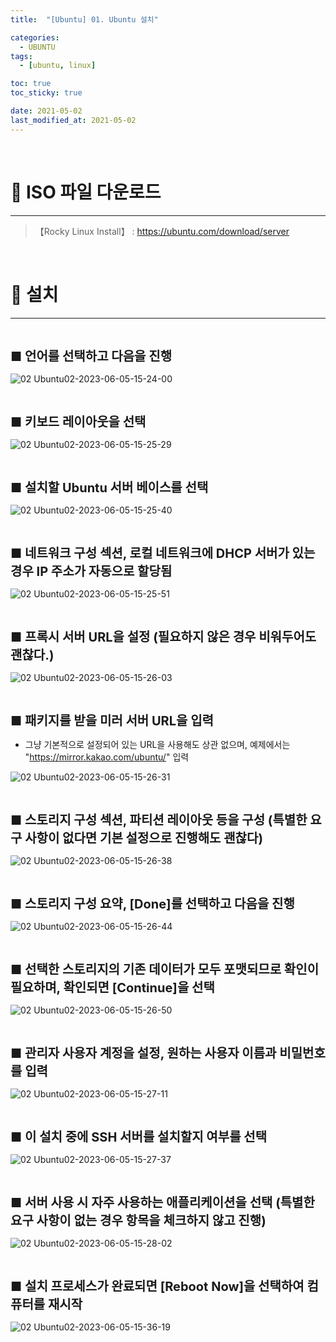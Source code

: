 ```yaml
---
title:  "[Ubuntu] 01. Ubuntu 설치" 

categories:
  - UBUNTU
tags:
  - [ubuntu, linux]

toc: true
toc_sticky: true

date: 2021-05-02
last_modified_at: 2021-05-02
---
```

<br>

# 🔔 ISO 파일 다운로드 
---

<style>
table {
    font-size: 12pt;
}
table th:first-of-type {
    width: 5%;
}
table th:nth-of-type(2) {
    width: 15%;
}
table th:nth-of-type(3) {
    width: 50%;
}
table th:nth-of-type(4) {
    width: 30%;
}
big {
    font-size: 15pt;
}
</style>

> 【Rocky Linux Install】 : <https://ubuntu.com/download/server>

<br>

# 🔔 설치
---

<br>

<big> **■ 언어를 선택하고 다음을 진행** </big>

![02  Ubuntu02-2023-06-05-15-24-00](https://github.com/revenge1005/kubernetes_build_ansible_playbook/assets/42735894/80615161-f0cc-4890-ad17-55df42b9308b)

<br>

<big> **■ 키보드 레이아웃을 선택** </big>

![02  Ubuntu02-2023-06-05-15-25-29](https://github.com/revenge1005/kubernetes_build_ansible_playbook/assets/42735894/1436b3eb-ae6b-4c1d-b6b3-6fa996818001)

<br>

<big> **■ 설치할 Ubuntu 서버 베이스를 선택** </big>

![02  Ubuntu02-2023-06-05-15-25-40](https://github.com/revenge1005/kubernetes_build_ansible_playbook/assets/42735894/51b04a8f-981d-441f-9ede-f6af5a2b21f7)

<br>

<big> **■ 네트워크 구성 섹션, 로컬 네트워크에 DHCP 서버가 있는 경우 IP 주소가 자동으로 할당됨** </big>

![02  Ubuntu02-2023-06-05-15-25-51](https://github.com/revenge1005/kubernetes_build_ansible_playbook/assets/42735894/4fb63485-6c48-4538-bbf0-dd81ff617037)

<br>

<big> **■ 프록시 서버 URL을 설정 (필요하지 않은 경우 비워두어도 괜찮다.)** </big>

![02  Ubuntu02-2023-06-05-15-26-03](https://github.com/revenge1005/kubernetes_build_ansible_playbook/assets/42735894/d350a47f-79bc-4ead-87cc-f05d25db036a)

<br>

<big> **■ 패키지를 받을 미러 서버 URL을 입력** </big>

+ 그냥 기본적으로 설정되어 있는 URL을 사용해도 상관 없으며, 예제에서는 "https://mirror.kakao.com/ubuntu/" 입력

![02  Ubuntu02-2023-06-05-15-26-31](https://github.com/revenge1005/kubernetes_build_ansible_playbook/assets/42735894/ff160bb0-25f7-4c30-98dd-27c5077a0dde)

<br>

<big> **■ 스토리지 구성 섹션, 파티션 레이아웃 등을 구성 (특별한 요구 사항이 없다면 기본 설정으로 진행해도 괜찮다)** </big>

![02  Ubuntu02-2023-06-05-15-26-38](https://github.com/revenge1005/kubernetes_build_ansible_playbook/assets/42735894/098eab00-4d74-48e5-ad6d-d447c6869789)

<br>

<big> **■ 스토리지 구성 요약, [Done]를 선택하고 다음을 진행** </big>

![02  Ubuntu02-2023-06-05-15-26-44](https://github.com/revenge1005/kubernetes_build_ansible_playbook/assets/42735894/9d8777d9-f7ad-4dcc-aa01-fa651eaf2c25)

<br>

<big> **■ 선택한 스토리지의 기존 데이터가 모두 포맷되므로 확인이 필요하며, 확인되면 [Continue]을 선택** </big>

![02  Ubuntu02-2023-06-05-15-26-50](https://github.com/revenge1005/kubernetes_build_ansible_playbook/assets/42735894/1b5be76c-8cd9-486b-ae20-7c34f6bc6880)

<br>

<big> **■ 관리자 사용자 계정을 설정, 원하는 사용자 이름과 비밀번호를 입력** </big>

![02  Ubuntu02-2023-06-05-15-27-11](https://github.com/revenge1005/kubernetes_build_ansible_playbook/assets/42735894/7038c89a-366b-4cdf-b38f-80af8978ab75)

<br>

<big> **■ 이 설치 중에 SSH 서버를 설치할지 여부를 선택** </big>

![02  Ubuntu02-2023-06-05-15-27-37](https://github.com/revenge1005/kubernetes_build_ansible_playbook/assets/42735894/79e2ee94-3b8a-47ef-b962-f5986986e507)

<br>

<big> **■ 서버 사용 시 자주 사용하는 애플리케이션을 선택 (특별한 요구 사항이 없는 경우 항목을 체크하지 않고 진행)** </big>

![02  Ubuntu02-2023-06-05-15-28-02](https://github.com/revenge1005/kubernetes_build_ansible_playbook/assets/42735894/6e46e59c-eb59-44be-9dae-151f80ec9bb7)

<br>

<big> **■ 설치 프로세스가 완료되면 [Reboot Now]을 선택하여 컴퓨터를 재시작** </big>

![02  Ubuntu02-2023-06-05-15-36-19](https://github.com/revenge1005/kubernetes_build_ansible_playbook/assets/42735894/ff775abb-ff66-418d-b55d-0d43aa510956)